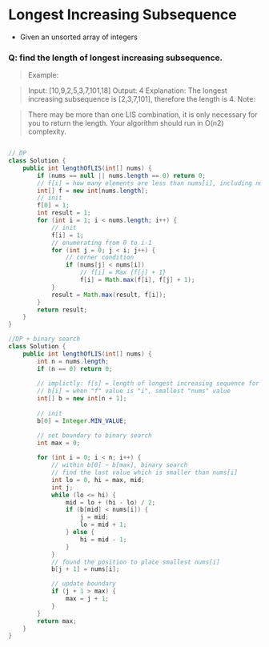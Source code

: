 # Longest Increasing Subsequence
- Given an unsorted array of integers
### Q: find the length of longest increasing subsequence.

> Example:

> Input: [10,9,2,5,3,7,101,18]
> Output: 4 
> Explanation: The longest increasing subsequence is [2,3,7,101], therefore the length is 4. 
> Note:

> There may be more than one LIS combination, it is only necessary for you to return the length.
> Your algorithm should run in O(n2) complexity.

```java

// DP
class Solution {
    public int lengthOfLIS(int[] nums) {
        if (nums == null || nums.length == 0) return 0;
        // f[i] = how many elements are less than nums[i], including nums[i];
        int[] f = new int[nums.length];
        // init
        f[0] = 1;
        int result = 1;
        for (int i = 1; i < nums.length; i++) {
            // init
            f[i] = 1;
            // enumerating from 0 to i-1
            for (int j = 0; j < i; j++) {
                // corner condition
                if (nums[j] < nums[i]) 
                    // f[i] = Max {f[j] + 1}
                    f[i] = Math.max(f[i], f[j] + 1);
            }
            result = Math.max(result, f[i]);
        }
        return result;
    }
}

//DP + binary search
class Solution {
    public int lengthOfLIS(int[] nums) {
		int n = nums.length;
		if (n == 0) return 0;
		
		// implictly: f[s] = length of longest increasing sequence for nums[0,...s-1]
		// b[i] = when "f" value is "i", smallest "nums" value
		int[] b = new int[n + 1];
		
		// init
		b[0] = Integer.MIN_VALUE;

		// set boundary to binary search
		int max = 0;
		
		for (int i = 0; i < n; i++) {
			// within b[0] ~ b[max], binary search
			// find the last value which is smaller than nums[i]
			int lo = 0, hi = max, mid;
			int j;
			while (lo <= hi) {
				mid = lo + (hi - lo) / 2;
				if (b[mid] < nums[i]) {
					j = mid;
					lo = mid + 1;
				} else {
					hi = mid - 1;
				}
			}
			// found the position to place smallest nums[i]
			b[j + 1] = nums[i];

			// update boundary
			if (j + 1 > max) {
				max = j + 1;
			}
		}
        return max;
    }
}
```
